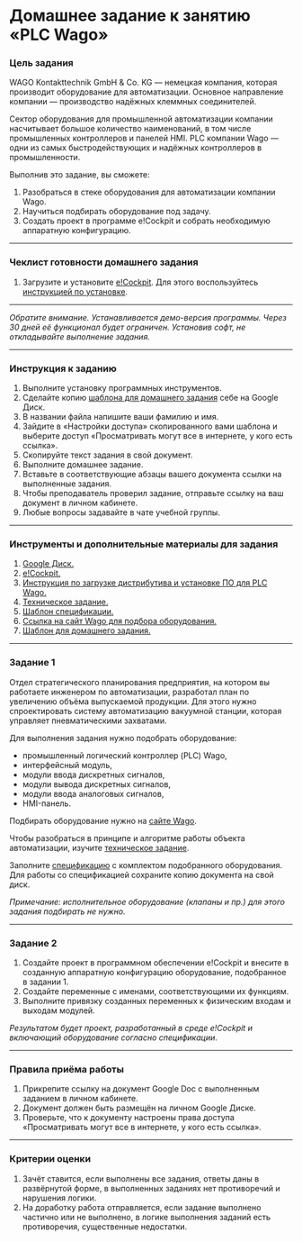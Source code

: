 # Домашнее задание к занятию «PLC Wago»

### Цель задания

WAGO Kontakttechnik GmbH & Co. KG — немецкая компания, которая производит оборудование для автоматизации. Основное направление компании — производство надёжных клеммных соединителей. 

Сектор оборудования для промышленной автоматизации компании насчитывает большое количество наименований, в том числе промышленных контроллеров и панелей HMI. PLC компании Wago — одни из самых быстродействующих и надёжных контроллеров в промышленности.

Выполнив это задание, вы сможете:

1. Разобраться в стеке оборудования для автоматизации компании Wago.
2. Научиться подбирать оборудование под задачу.
3. Создать проект в программе e!Cockpit и собрать необходимую аппаратную конфигурацию.

-----

### Чеклист готовности домашнего задания
1. Загрузите и установите [e!Cockpit](https://www.wago.com/global/automation-technology/discover-software/ecockpit-engineering-software). Для этого воспользуйтесь [инструкцией по установке](https://u.netology.ru/backend/uploads/lms/content_assets/file/1064/%D0%98%D0%BD%D1%81%D1%82%D1%80%D1%83%D0%BA%D1%86%D0%B8%D1%8F_%D0%BF%D0%BE_%D0%B7%D0%B0%D0%B3%D1%80%D1%83%D0%B7%D0%BA%D0%B5_%D0%B4%D0%B8%D1%81%D1%82%D1%80%D0%B8%D0%B1%D1%83%D1%82%D0%B8%D0%B2%D0%B0_%D0%B8_%D1%83%D1%81%D1%82%D0%B0%D0%BD%D0%BE%D0%B2%D0%BA%D0%B5_%D0%9F%D0%9E_%D0%B4%D0%BB%D1%8F_PLC_Wago.pptx).

-----

*Обратите внимание. Устанавливается демо-версия программы. Через 30 дней её функционал будет ограничен. Установив софт, не откладывайте выполнение задания.*

-----

### Инструкция к заданию
1. Выполните установку программных инструментов.
2. Сделайте копию [шаблона для домашнего задания](https://u.netology.ru/backend/uploads/lms/content_assets/file/1065/%D0%A8%D0%B0%D0%B1%D0%BB%D0%BE%D0%BD_%D0%B4%D0%BB%D1%8F_%D0%B4%D0%BE%D0%BC%D0%B0%D1%88%D0%BD%D0%B5%D0%B3%D0%BE_%D0%B7%D0%B0%D0%B4%D0%B0%D0%BD%D0%B8%D1%8F__PLC_Wago__-_%D0%A4%D0%B0%D0%BC%D0%B8%D0%BB%D0%B8%D1%8F_%D0%98%D0%BC%D1%8F__%D0%A1%D0%94%D0%95%D0%9B%D0%90%D0%99%D0%A2%D0%95_%D0%9A%D0%9E%D0%9F%D0%98%D0%AE_.docx) себе на Google Диск.
3. В названии файла напишите ваши фамилию и имя.
4. Зайдите в «Настройки доступа» скопированного вами шаблона и выберите доступ «Просматривать могут все в интернете, у кого есть ссылка».
5. Скопируйте текст задания в свой документ.
6. Выполните домашнее задание.
7. Вставьте в соответствующие абзацы вашего документа ссылки на выполненные задания.
8. Чтобы преподаватель проверил задание, отправьте ссылку на ваш документ в личном кабинете.
9. Любые вопросы задавайте в чате учебной группы.

-----

### Инструменты и дополнительные материалы для задания

1. [Google Диск.](https://drive.google.com/drive/my-drive)
2. [e!Cockpit.](https://www.wago.com/global/automation-technology/discover-software/ecockpit-engineering-software)
3. [Инструкция по загрузке дистрибутива и установке ПО для PLC Wago.](https://u.netology.ru/backend/uploads/lms/content_assets/file/1064/%D0%98%D0%BD%D1%81%D1%82%D1%80%D1%83%D0%BA%D1%86%D0%B8%D1%8F_%D0%BF%D0%BE_%D0%B7%D0%B0%D0%B3%D1%80%D1%83%D0%B7%D0%BA%D0%B5_%D0%B4%D0%B8%D1%81%D1%82%D1%80%D0%B8%D0%B1%D1%83%D1%82%D0%B8%D0%B2%D0%B0_%D0%B8_%D1%83%D1%81%D1%82%D0%B0%D0%BD%D0%BE%D0%B2%D0%BA%D0%B5_%D0%9F%D0%9E_%D0%B4%D0%BB%D1%8F_PLC_Wago.pptx)
4. [Техническое задание.](https://u.netology.ru/backend/uploads/lms/content_assets/file/1066/%D0%A2%D0%B5%D1%85%D0%BD%D0%B8%D1%87%D0%B5%D1%81%D0%BA%D0%BE%D0%B5_%D0%B7%D0%B0%D0%B4%D0%B0%D0%BD%D0%B8%D0%B5.docx)
5. [Шаблон спецификации.](https://u.netology.ru/backend/uploads/lms/content_assets/file/1067/%D0%A1%D0%BF%D0%B5%D1%86%D0%B8%D1%84%D0%B8%D0%BA%D0%B0%D1%86%D0%B8%D1%8F.xlsx)
6. [Ссылка на сайт Wago для подбора оборудования.](https://www.wago.com/global/products)
5. [Шаблон для домашнего задания.](https://u.netology.ru/backend/uploads/lms/content_assets/file/1065/%D0%A8%D0%B0%D0%B1%D0%BB%D0%BE%D0%BD_%D0%B4%D0%BB%D1%8F_%D0%B4%D0%BE%D0%BC%D0%B0%D1%88%D0%BD%D0%B5%D0%B3%D0%BE_%D0%B7%D0%B0%D0%B4%D0%B0%D0%BD%D0%B8%D1%8F__PLC_Wago__-_%D0%A4%D0%B0%D0%BC%D0%B8%D0%BB%D0%B8%D1%8F_%D0%98%D0%BC%D1%8F__%D0%A1%D0%94%D0%95%D0%9B%D0%90%D0%99%D0%A2%D0%95_%D0%9A%D0%9E%D0%9F%D0%98%D0%AE_.docx)

-----

### Задание 1

Отдел стратегического планирования предприятия, на котором вы работаете инженером по автоматизации, разработал план по увеличению объёма выпускаемой продукции. Для этого нужно спроектировать систему автоматизацию вакуумной станции, которая управляет пневматическими захватами.

Для выполнения задания нужно подобрать оборудование:

- промышленный логический контроллер (PLC) Wago,
- интерфейсный модуль,
- модули ввода дискретных сигналов,
- модули вывода дискретных сигналов,
- модули ввода аналоговых сигналов,
- HMI-панель.

Подбирать оборудование нужно на [сайте Wago](https://www.wago.com/global/products).

Чтобы разобраться в принципе и алгоритме работы объекта автоматизации, изучите [техническое задание](https://u.netology.ru/backend/uploads/lms/content_assets/file/1066/%D0%A2%D0%B5%D1%85%D0%BD%D0%B8%D1%87%D0%B5%D1%81%D0%BA%D0%BE%D0%B5_%D0%B7%D0%B0%D0%B4%D0%B0%D0%BD%D0%B8%D0%B5.docx).

Заполните [спецификацию](https://u.netology.ru/backend/uploads/lms/content_assets/file/1067/%D0%A1%D0%BF%D0%B5%D1%86%D0%B8%D1%84%D0%B8%D0%BA%D0%B0%D1%86%D0%B8%D1%8F.xlsx) с комплектом подобранного оборудования. Для работы со спецификацией сохраните копию документа на свой диск.

*Примечание: исполнительное оборудование (клапаны и пр.) для этого задания подбирать не нужно.*

-----

### Задание 2

1. Создайте проект в программном обеспечении e!Cockpit и внесите в созданную аппаратную конфигурацию оборудование, подобранное в задании 1. 
2. Создайте переменные с именами, соответствующими их функциям.
3. Выполните привязку созданных переменных к физическим входам и выходам модулей.

*Результатом будет проект, разработанный в среде e!Cockpit и включающий оборудование согласно спецификации*. 

-----

### Правила приёма работы
1. Прикрепите ссылку на документ Google Doc с выполненным заданием в личном кабинете.
2. Документ должен быть размещён на личном Google Диске.
3. Проверьте, что к документу настроены права доступа «Просматривать могут все в интернете, у кого есть ссылка».

-----

### Критерии оценки
1. Зачёт ставится, если выполнены все задания, ответы даны в развёрнутой форме, в выполненных заданиях нет противоречий и нарушения логики.
2. На доработку работа отправляется, если задание выполнено частично или не выполнено, в логике выполнения заданий есть противоречия, существенные недостатки.



